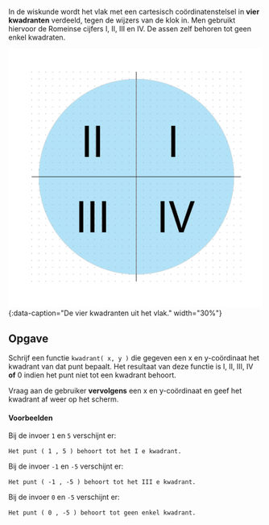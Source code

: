 In de wiskunde wordt het vlak met een cartesisch coördinatenstelsel in **vier kwadranten** verdeeld, tegen de wijzers van de klok in. Men gebruikt hiervoor de Romeinse cijfers I, II, III en IV. De assen zelf behoren tot geen enkel kwadraten.

![De vier kwadranten.](media/kwadrant.png "Afbeelding door ChristiaanPR op WikiMedia."){:data-caption="De vier kwadranten uit het vlak." width="30%"}

## Opgave

Schrijf een functie `kwadrant( x, y )` die gegeven een x en y-coördinaat het kwadrant van dat punt bepaalt. Het resultaat van deze functie is I, II, III, IV **of** 0 indien het punt niet tot een kwadrant behoort.

Vraag aan de gebruiker **vervolgens** een x en y-coördinaat en geef het kwadrant af weer op het scherm. 

#### Voorbeelden

Bij de invoer `1` en `5` verschijnt er:

```
Het punt ( 1 , 5 ) behoort tot het I e kwadrant.
```

Bij de invoer `-1` en `-5` verschijnt er:

```
Het punt ( -1 , -5 ) behoort tot het III e kwadrant.
```

Bij de invoer `0` en `-5` verschijnt er:

```
Het punt ( 0 , -5 ) behoort tot geen enkel kwadrant.
```
